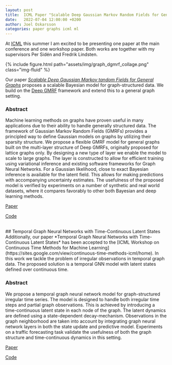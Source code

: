 ```yaml
---
layout: post
title:  ICML Paper "Scalable Deep Gaussian Markov Random Fields for General Graphs" + Workshop Paper on Temporal GNNs
date:   2022-07-04 12:00:00 +0200
author: Joel Oskarsson
categories: paper graphs icml ml
---
```


At [ICML](https://icml.cc/) this summer I am excited to be presenting one paper at the main conference and one workshop paper.
Both works are together with my supervisors Per Sidén and Fredrik Lindsten.

{% include figure.html path="assets/img/graph_dgmrf_collage.png" class="img-fluid" %}

Our paper [*Scalable Deep Gaussian Markov tandom Fields for General Graphs*](https://arxiv.org/abs/2206.05032) proposes a scalable Bayesian model for graph-structured data.
We build on the [Deep GMRF](https://arxiv.org/abs/2002.07467) framework and extend this to a general graph setting.


### Abstract
Machine learning methods on graphs have proven useful in many applications due to their ability to handle generally structured data. The framework of Gaussian Markov Random Fields (GMRFs) provides a principled way to define Gaussian models on graphs by utilizing their sparsity structure. We propose a flexible GMRF model for general graphs built on the multi-layer structure of Deep GMRFs, originally proposed for lattice graphs only. By designing a new type of layer we enable the model to scale to large graphs. The layer is constructed to allow for efficient training using variational inference and existing software frameworks for Graph Neural Networks. For a Gaussian likelihood, close to exact Bayesian inference is available for the latent field. This allows for making predictions with accompanying uncertainty estimates. The usefulness of the proposed model is verified by experiments on a number of synthetic and real world datasets, where it compares favorably to other both Bayesian and deep learning methods.

[Paper](https://arxiv.org/abs/2206.05032)

[Code](https://github.com/joeloskarsson/graph-dgmrf)

<br>
## Temporal Graph Neural Networks with Time-Continuous Latent States
Additionally, our paper *Temporal Graph Neural Networks with Time-Continuous Latent States* has been accepted to the [ICML Workshop on Continuous Time Methods for Machine Learning](https://sites.google.com/view/continuous-time-methods-icml/home).
In this work we tackle the problem of irregular observations in temporal graph data.
The proposed solution is a temporal GNN model with latent states defined over continuous time.

### Abstract
We propose a temporal graph neural network model for graph-structured irregular time series. The model is designed to handle both irregular time steps and partial graph observations. This is achieved by introducing a time-continuous latent state in each node of the graph. The latent dynamics are defined using a state-dependent decay-mechanism. Observations in the graph neighborhood are taken into account by integrating graph neural network layers in both the state update and predictive model. Experiments on a traffic forecasting task validate the usefulness of both the graph structure and time-continuous dynamics in this setting.

[Paper](https://drive.google.com/file/d/1vQW0UUXXgOExSkEUmpHSgbKQXf-66yns/view?usp=sharing)

[Code](https://github.com/joeloskarsson/continuous-temporal-gnn)


